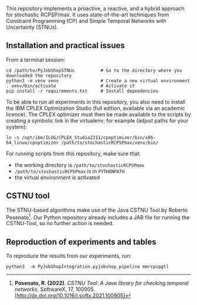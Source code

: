 This repository implements a proactive, a reactive, and a hybrid approach for stochastic RCPSP/max. It uses state-of-the-art techniques from Constraint Programming (CP) and Simple Temporal Networks with Uncertainty (STNUs).  

## Installation and practical issues
From a terminal session:
```shell
cd /path/to/PyJobShopSTNUs          # Go to the directory where you downloaded the repository
python3 -m venv venv                # Create a new virtual environment
. venv/bin/activate                 # Activate it
pip install -r requirements.txt     # Install dependencies
```
To be able to run all experiments in this repository, you also need to install the IBM CPLEX Optimization Studio (full edition, available via an academic licence).
The CPLEX optimizer must then be made available to the scripts by creating a symbolic link in the virtualenv; for example (adjust paths for your system):

```shell
ln -s /opt/ibm/ILOG/CPLEX_Studio2211/cpoptimizer/bin/x86-64_linux/cpoptimizer /path/to/stochasticRCPSPmax/venv/bin/
```

For running scripts from this repository, make sure that:
* the working directory is `/path/to/stochasticRCPSPmax`
* `/path/to/stochasticRCPSPmax` is in `PYTHONPATH`
* the virtual environment is activated

## CSTNU tool
The STNU-based algorithms make use of the Java CSTNU Tool by Roberto Posenato[^1]. Our Python repository already includes a JAR file for running the CSTNU-Tool, so no further action is needed.

[^1]: **Posenato, R. (2022)**. *CSTNU Tool: A Java library for checking temporal networks.* SoftwareX, 17, 100905. [http://dx.doi.org/10.1016/j.softx.2021.100905]
  
## Reproduction of experiments and tables
To reproduce the results from our experiments, run:
```
python3  -m PyJobShopIntegration.pyjobshop_pipeline mmrcpspgtl
```

[//]: # (To solve the deterministic instances with perfect information, run:)

[//]: # (```)

[//]: # (python3 aaai25/experiments/run_deterministic_instances.py)

[//]: # (```)

[//]: # (To reproduce the table with the comparison of the feasibility ratios, run:)

[//]: # (```)

[//]: # (python3 aaai25/generate_tables/compare_feasibility_ratios.py)

[//]: # (```)

[//]: # (To reproduce the tables that are provided in the supplementary material and that include the test results from the Wilcoxon test, Proportion test, and Magnitude test, run the following:)

[//]: # (```)

[//]: # (python3 aaai25/generate_tables/compare_two_methods_obj_to_latex.py)

[//]: # (python3 aaai25/generate_tables/compare_two_methods_offline_time_to_latex.py)

[//]: # (python3 aaai25/generate_tables/compare_two_methods_online_time_to_latex.py)

[//]: # (```)

[//]: # ()
[//]: # (Note that Table 1 of the main paper "Proactive and Reactive Constraint Programming for Stochastic Project Scheduling with Maximal Time-Lags" shows a subset of the results in the tables that are output by the scripts above.)
